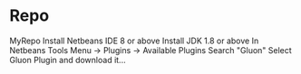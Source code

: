 # Repo
MyRepo
Install Netbeans IDE 8 or above
Install JDK 1.8 or above
In Netbeans Tools Menu -> Plugins -> Available Plugins
Search "Gluon" 
Select Gluon Plugin and download it...
